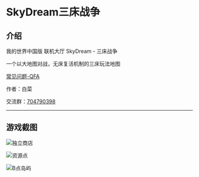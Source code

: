 # SkyDream三床战争

## 介绍

我的世界中国版 联机大厅 SkyDream - 三床战争

一个以大地图对战，无床复活机制的三床玩法地图

[常见问题-QFA](/skydream/QFA.md)

作者：白菜

交流群：[704790398](http://url.xt-url.com/LTvs6)

---

## 游戏截图

![独立商店](/skydream/resources/%E7%8B%AC%E7%AB%8B%E5%95%86%E5%BA%97.jpg)

![资源点](/skydream/resources/%E8%B5%84%E6%BA%90%E7%82%B9.jpg)

![B点岛屿](/skydream/resources/B%E7%82%B9%E5%B2%9B%E5%B1%BF.jpg)
